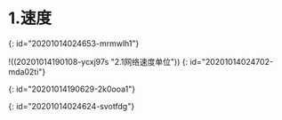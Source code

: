 # 1.速度
{: id="20201014024653-mrmwlh1"}

!((20201014190108-ycxj97s "2.1网络速度单位"))
{: id="20201014024702-mda02ti"}

{: id="20201014190629-2k0ooa1"}

{: id="20201014024624-svotfdg"}
